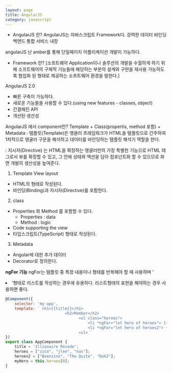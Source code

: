 ```yaml
---
layout: page
title: AngularJS
category: javascript
---
```


- AngularJS 란?
AngularJS는 자바스크립트 Framework다.
강력한 데이터 바인딩
백엔드 통합 서비스 내장

angularJS 난 amber를 통해 단일페이지 어플리케이션 개발이 가능하다. 

- Framework 란?
[소프트웨어 Application이나 솔루션의 개발을 수월하게 하기 위해 소프트웨어의 구체적 기능들에 해당하는 부분의 설계와 구현을 재사용 가능하도록 협업화 된 형태로 제공하는 소프트웨어 환경을 말한다.]

AngularJS 2.0
* 빠른 구축이 가능하다.
* 새로운 기능들을 사용할 수 있다.(using new features - classes, object)
* 간결해진 API
* 개선된 생산성

AngularJS 에서 component란?
Template + Class(propertis, method 포함) + Metadata
: 템플릿(Template)은 앵귤러 프레임워크가 HTML을 템플릿으로 간주하여 1차적으로 앵귤러 구문을 해석하고
 데이터를 바인딩하는 템플릿 해석기 역할을 한다.

: 지시자(Directive) 는 HTML을 확장하는 앵귤러만의 가장 특별한 기능으로 HTML 태그로서 뷰를 확장할 수 있고,
  그 안에 상태와 액션을 담아 컴포넌트화 할 수 있으므로 화면 개발의 생산성을 높여준다.


1) Template
View layout
* HTML의 형태로 작성된다.
* 바인딩(Binding)과 지시자(Directive)를 포함한다.

2) class
* Properties 와  Method 를 포함할 수 있다.
	- Properties  : data
	- Method  : logic
* Code supporting the view
* 타입스크립트(TypeScript) 형태로 작성된다.

3) Metadata
* Angular에 대한 추가 데이터
* Decorator로 정의한다.

<b>ngFor 기능</b>
ngFor는 템플릿 중 특정 내용이나 형태를 반복해야 할 때 사용하며 '<li>'형태로 리스트를 작성하는 경우에 유용하다.
리스트형태의 표현을 해야하는 경우 사용하면 좋다.

```javascript
@Component({
	selector: 'my-app',
	template: ` <h1>{{title}}</h1>
						  <h2>Member</h2>
								<ul class="heroes">
									<li *ngFor="let hero of heroes"> {{hero}} </li>
									<li *ngFor="let hero of heroes2"> {{hero}} </li>
								<ul> `
})
export class AppComponent {
	title = '1llionaire Recode';
	heroes = ["zico", "jlee", "nas"];
	heroes2 = ["Beenzino", "The Quite", "Dok2"];
	myHero = this.heroes[0];
}
```
